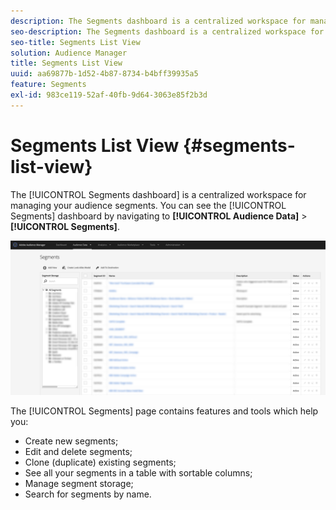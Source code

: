 ```yaml
---
description: The Segments dashboard is a centralized workspace for managing destinations.
seo-description: The Segments dashboard is a centralized workspace for managing destinations.
seo-title: Segments List View
solution: Audience Manager
title: Segments List View
uuid: aa69877b-1d52-4b87-8734-b4bff39935a5
feature: Segments
exl-id: 983ce119-52af-40fb-9d64-3063e85f2b3d
---
```

# Segments List View {#segments-list-view}

The [!UICONTROL Segments dashboard] is a centralized workspace for managing your audience segments. You can see the [!UICONTROL Segments] dashboard by navigating to **[!UICONTROL Audience Data]** > **[!UICONTROL Segments]**.

![segments-dashboard](assets/segments-dashboard.png)

The [!UICONTROL Segments] page contains features and tools which help you:

* Create new segments;
* Edit and delete segments;
* Clone (duplicate) existing segments;
* See all your segments in a table with sortable columns;
* Manage segment storage;
* Search for segments by name.
